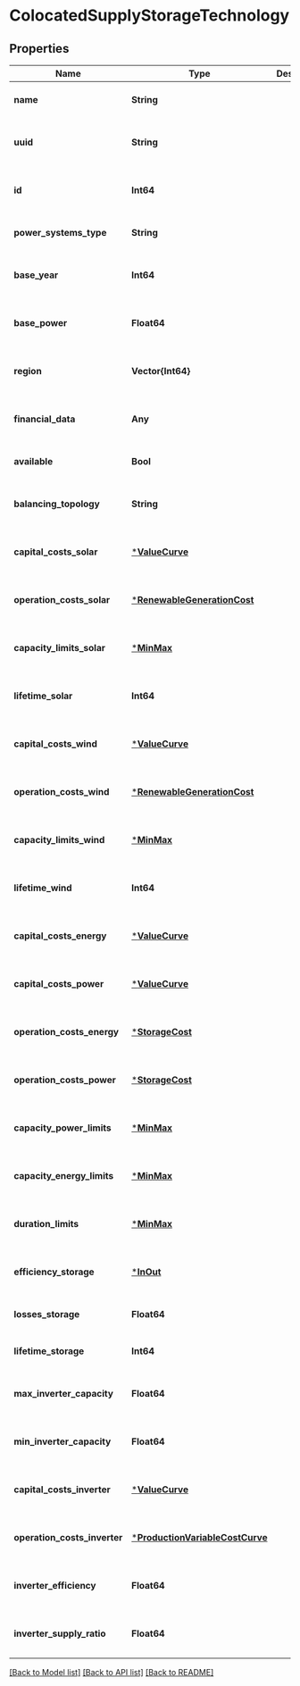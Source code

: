# ColocatedSupplyStorageTechnology


## Properties
Name | Type | Description | Notes
------------ | ------------- | ------------- | -------------
**name** | **String** |  | [default to nothing]
**uuid** | **String** |  | [optional] [default to nothing]
**id** | **Int64** |  | [optional] [default to nothing]
**power_systems_type** | **String** |  | [default to nothing]
**base_year** | **Int64** |  | [optional] [default to nothing]
**base_power** | **Float64** |  | [optional] [default to nothing]
**region** | **Vector{Int64}** |  | [optional] [default to nothing]
**financial_data** | **Any** |  | [optional] [default to nothing]
**available** | **Bool** |  | [default to nothing]
**balancing_topology** | **String** |  | [optional] [default to nothing]
**capital_costs_solar** | [***ValueCurve**](ValueCurve.md) |  | [optional] [default to nothing]
**operation_costs_solar** | [***RenewableGenerationCost**](RenewableGenerationCost.md) |  | [optional] [default to nothing]
**capacity_limits_solar** | [***MinMax**](MinMax.md) |  | [optional] [default to nothing]
**lifetime_solar** | **Int64** |  | [optional] [default to nothing]
**capital_costs_wind** | [***ValueCurve**](ValueCurve.md) |  | [optional] [default to nothing]
**operation_costs_wind** | [***RenewableGenerationCost**](RenewableGenerationCost.md) |  | [optional] [default to nothing]
**capacity_limits_wind** | [***MinMax**](MinMax.md) |  | [optional] [default to nothing]
**lifetime_wind** | **Int64** |  | [optional] [default to nothing]
**capital_costs_energy** | [***ValueCurve**](ValueCurve.md) |  | [optional] [default to nothing]
**capital_costs_power** | [***ValueCurve**](ValueCurve.md) |  | [optional] [default to nothing]
**operation_costs_energy** | [***StorageCost**](StorageCost.md) |  | [optional] [default to nothing]
**operation_costs_power** | [***StorageCost**](StorageCost.md) |  | [optional] [default to nothing]
**capacity_power_limits** | [***MinMax**](MinMax.md) |  | [optional] [default to nothing]
**capacity_energy_limits** | [***MinMax**](MinMax.md) |  | [optional] [default to nothing]
**duration_limits** | [***MinMax**](MinMax.md) |  | [optional] [default to nothing]
**efficiency_storage** | [***InOut**](InOut.md) |  | [optional] [default to nothing]
**losses_storage** | **Float64** |  | [optional] [default to 1.0]
**lifetime_storage** | **Int64** |  | [optional] [default to 100]
**max_inverter_capacity** | **Float64** |  | [optional] [default to nothing]
**min_inverter_capacity** | **Float64** |  | [optional] [default to nothing]
**capital_costs_inverter** | [***ValueCurve**](ValueCurve.md) |  | [optional] [default to nothing]
**operation_costs_inverter** | [***ProductionVariableCostCurve**](ProductionVariableCostCurve.md) |  | [optional] [default to nothing]
**inverter_efficiency** | **Float64** |  | [optional] [default to nothing]
**inverter_supply_ratio** | **Float64** |  | [optional] [default to nothing]


[[Back to Model list]](../README.md#models) [[Back to API list]](../README.md#api-endpoints) [[Back to README]](../README.md)


